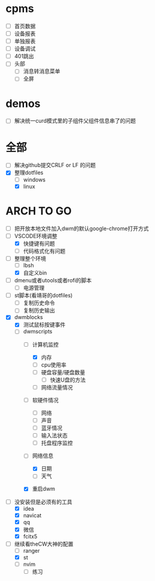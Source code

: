 # cpms
  - [ ] 首页数据
  - [ ] 设备报表
  - [ ] 单独报表
  - [ ] 设备调试
  - [ ] 401跳出
  - [ ] 头部
    - [ ] 消息转消息菜单
    - [ ] 全屏

# demos
  - [ ] 解决统一curd模式里的子组件父组件信息串了的问题

# 全部
  - [ ] 解决github提交CRLF or LF 的问题
  - [x] 整理dotfiles
    - [ ] windows
    - [x] linux

# ARCH TO GO
  - [ ] 把开放本地文件加入dwm的默认google-chrome打开方式
  - [ ] VSCODE环境调整
    - [x] 快捷键有问题
    - [ ] 代码格式化有问题

  - [ ] 整理整个环境
    - [ ] lbsh
    - [x] 自定义bin

  - [ ] dmenu或者utools或者rofi的脚本
    - [ ] 电源管理
  - [ ] st脚本(看靖哥的dotfiles)
    - [ ] 复制历史命令
    - [ ] 复制历史输出
  - [x] dwmblocks
    - [x] 测试鼠标按键事件
    - [ ] dwmscripts
      - [ ] 计算机监控
        - [x] 内存
        - [ ] cpu使用率
        - [ ] 硬盘容量/硬盘数量
          - [ ] 快速U盘的方法
        - [ ] 网络流量情况
      - [ ] 软硬件情况
        - [ ] 网络
        - [ ] 声音
        - [ ] 蓝牙情况
        - [ ] 输入法状态
        - [ ] 托盘程序监控
      - [ ] 网络信息
        - [x] 日期
        - [ ] 天气
      - [x] 重启dwm


  - [ ] 没安装但是必须有的工具
    - [x] idea
    - [x] navicat
    - [x] qq
    - [x] 微信
    - [x] fcitx5
  - [ ] 继续看theCW大神的配置
    - [ ] ranger
    - [x] st
    - [ ] nvim
      - [ ] 练习
